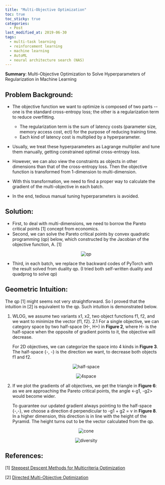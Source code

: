 ```yaml
---
title: "Multi-Objective Optimization"
toc: true
toc_sticky: true
categories: 
  - Post
last_modified_at: 2019-06-30
tags:
  - multi-task learning
  - reinforcement learning
  - machine learning
  - AutoML
  - neural architecture search (NAS)
---
```



**Summary**: Multi-Objective Optimization to Solve Hyperparameters of Regularization in Machine Learning

## Problem Background: 
- The objective function we want to optimize is composed of two parts -- one is the standard cross-entropy loss; the other is a regularization term to reduce overfitting. 
  - The regularization term is the sum of latency costs (parameter size, memory access cost, ect) for the purpose of reducing training time. 
  - Each kind of latency cost is multiplied by a hyperparameter.

- Usually, we treat these hyperparameters as Lagrange multiplier and tune them manually, getting constrained optimal cross-entropy loss. 
- However, we can also view the constraints as objects in other dimensions than that of the cross-entropy loss. Then the objective function is transformed from 1-dimension to multi-dimension. 
- With this transformation, we need to find a proper way to calculate the gradient of the multi-objective in each batch. 
- In the end, tedious manual tuning hyperparameters is avoided.

## Solution: 
- First, to deal with multi-dimensions, we need to borrow the Pareto critical points [1] concept from economics.  
- Second,  we can solve the Pareto critical points by convex quadratic programming (qp) below,  which constructed by the Jacobian of the objective function, A. [1]
  <p align="center">
    <img src="https://haydenz.github.io/assets/media/snas/qp.png" alt="qp" title="Multi-Obj QP" width="" height="" />
  </p>
- Third, in each batch, we replace the backward codes of PyTorch with the result solved from duality qp. (I tried both self-written duality and quadprog to solve qp)


## Geometric Intuition:
The qp [1] might seems not very straightforward. So I proved that the intuition in [2] is equivalent to the qp. Such intuition is demonstrated below. 
  1. WLOG, we assume two variants x1, x2, two object functions f1, f2, and we want to minimize the vector (f1, f2).
  2.1 For a single objective, we can category space by two half-space (H-, H+) in **Figure 2**, where H- is the half-space when the opposite of gradient points to it, the objective will decrease.

     For 2D objectives, we can categorize the space into 4 kinds in **Figure 3**. The half-space {-, -} is the direction we want, to decrease both objects f1 and f2.

      <p align="center">
        <img src="https://haydenz.github.io/assets/media/snas/fig2.png" alt="half-space" title="Half Space" width="" height="" />
      </p>
      <p align="center">
        <img src="https://haydenz.github.io/assets/media/snas/fig3.png" alt="4space" title="Four Spaces" width="" height="" />
      </p>

  3. If we plot the gradients of all objectives, we get the triangle in **Figure 6**:  as we are approaching the Pareto critical points, the angle <-g1, -g2> would become wider.

     To guarantee our updated gradient always pointing to the half-space {-,-}, we choose a direction d perpendicular to -g1 + g2 = v in **Figure 8**. In a higher dimension, this direction is in line with the height of the Pyramid. The height turns out to be the vector calculated from the qp.
      <p align="center">
        <img src="https://haydenz.github.io/assets/media/snas/fig6.png" alt="cone" title="Gradient Cone" width="" height="" />
      </p>
      <p align="center">
        <img src="https://haydenz.github.io/assets/media/snas/fig8.png" alt="diversity" title="Diversity Plane" width="" height="" />
      </p>


## References:
  [1] [Steepest Descent Methods for Multicriteria Optimization](http://citeseerx.ist.psu.edu/viewdoc/download?doi=10.1.1.457.9314&rep=rep1&type=pdf)

  [2] [Directed Multi-Objective Optimization](https://citeseerx.ist.psu.edu/viewdoc/download?doi=10.1.1.108.2942&rep=rep1&type=pdf)